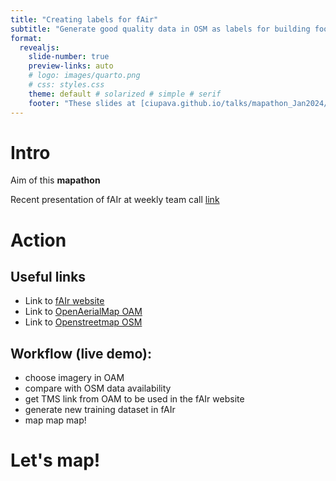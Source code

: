 ```yaml
---
title: "Creating labels for fAir"
subtitle: "Generate good quality data in OSM as labels for building footprints"
format:
  revealjs: 
    slide-number: true
    preview-links: auto
    # logo: images/quarto.png
    # css: styles.css
    theme: default # solarized # simple # serif
    footer: "These slides at [ciupava.github.io/talks/mapathon_Jan2024/slides.html](ciupava.github.io/talks/mapathon_Jan204/slides.html)"
---
```


# Intro

Aim of this **mapathon**

Recent presentation of fAIr at weekly team call [link](https://ciupava.github.io/talks/team_call_Dec2023_fAIr/slides.html)


# Action

## Useful links
- Link to [fAIr website](https://fair-dev.hotosm.org/)
- Link to [OpenAerialMap OAM](https://openaerialmap.org/)
- Link to [Openstreetmap OSM](https://www.openstreetmap.org/)

## Workflow (live demo):
- choose imagery in OAM
- compare with OSM data availability
- get TMS link from OAM to be used in the fAIr website
- generate new training dataset in fAIr
- map map map!

# Let's map!